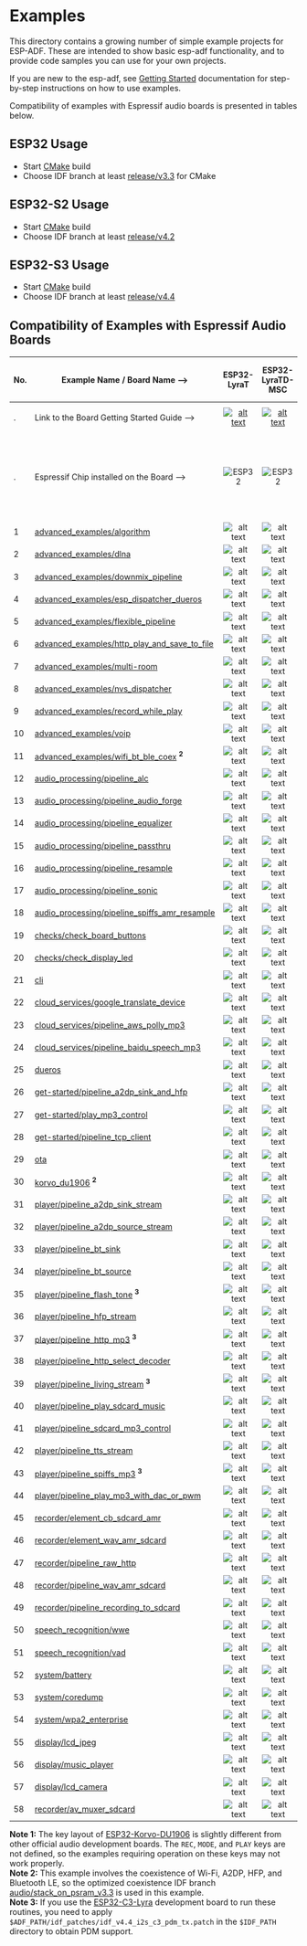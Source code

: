 # Examples

This directory contains a growing number of simple example projects for ESP-ADF. These are intended to show basic esp-adf functionality, and to provide code samples you can use for your own projects.

If you are new to the esp-adf, see [Getting Started](https://docs.espressif.com/projects/esp-adf/en/latest/get-started/index.html) documentation for step-by-step instructions on how to use examples.

Compatibility of examples with Espressif audio boards is presented in tables below.

[comment]: <> (Markdown table editing tool)
[comment]: <> (https://www.tablesgenerator.com/markdown_tables)

## ESP32 Usage

- Start [CMake](https://docs.espressif.com/projects/esp-idf/en/latest/esp32/api-guides/build-system.html) build
- Choose IDF branch at least [release/v3.3](https://github.com/espressif/esp-idf/tree/release/v3.3) for CMake

## ESP32-S2 Usage

- Start [CMake](https://docs.espressif.com/projects/esp-idf/en/latest/esp32s2/api-guides/build-system.html) build
- Choose IDF branch at least [release/v4.2](https://github.com/espressif/esp-idf/tree/release/v4.2)

## ESP32-S3 Usage

- Start [CMake](https://docs.espressif.com/projects/esp-idf/en/latest/esp32s3/api-guides/build-system.html) build
- Choose IDF branch at least [release/v4.4](https://github.com/espressif/esp-idf/tree/release/v4.4)

## Compatibility of Examples with Espressif Audio Boards

| No. | Example Name / Board Name -->                                                                  |                                                                                  ESP32-LyraT                                                                                 |                                                                                    ESP32-LyraTD-MSC                                                                                    |                                                                                    ESP32-LyraT-Mini                                                                                    |                          ESP32-Korvo-DU1906      <sup> **1** </sup>     |                        ESP32-S2-Kaluga-1 Kit                           |                        ESP32-S3-Korvo-2                           |                             ESP32-C3-Lyra                              |
|-----|------------------------------------------------------------------------------------------------|:----------------------------------------------------------------------------------------------------------------------------------------------------------------------------:|:--------------------------------------------------------------------------------------------------------------------------------------------------------------------------------------:|:--------------------------------------------------------------------------------------------------------------------------------------------------------------------------------------:|:---------------------------------------------------------------:|:----------------------------------------------------------------------:|:----------------------------------------------------------------------:|:----------------------------------------------------------------------:|
| .   | Link to the Board Getting Started Guide  -->                                                   | [![alt text](../docs/_static/esp32-lyrat-v4.3-side-small.jpg "ESP32-LyraT")](https://docs.espressif.com/projects/esp-adf/en/latest/get-started/get-started-esp32-lyrat.html) | [![alt text](../docs/_static/esp32-lyratd-msc-v2.2-small.jpg "ESP32-LyraTD-MSC")](https://docs.espressif.com/projects/esp-adf/en/latest/get-started/get-started-esp32-lyratd-msc.html) | [![alt text](../docs/_static/esp32-lyrat-mini-v1.2-small.jpg "ESP32-LyraT-Mini")](https://docs.espressif.com/projects/esp-adf/en/latest/get-started/get-started-esp32-lyrat-mini.html) |  [![alt text](../docs/_static/esp32-korvo-du1906-v1.1-small.jpg "ESP32-Korvo-DU1906")](https://docs.espressif.com/projects/esp-adf/en/latest/get-started/get-started-esp32-korvo-du1906.html) | [![alt text](../docs/_static/esp32-s2-kaluga-1-kit-small.png "ESP32-S2-Kaluga-1 Kit")](https://docs.espressif.com/projects/esp-idf/en/latest/esp32s2/hw-reference/esp32s2/user-guide-esp32-s2-kaluga-1-kit.html) | [![alt text](../docs/_static/esp32-s3-korvo-2-v3.0-small.png "ESP32-S3-Korvo-2")](https://docs.espressif.com/projects/esp-adf/en/latest/get-started/user-guide-esp32-s3-korvo-2.html) |  [![alt text](../docs/_static/esp32-c3-lyra-v2.0-small.png "ESP32-C3-Lyra")](https://docs.espressif.com/projects/esp-adf/en/latest/get-started/user-guide-esp32-c3-lyra.html) |
| .   | Espressif Chip installed on the Board -->                                                      |                                                        <img src="../docs/_static/ESP32.svg" height="85" alt="ESP32">                                                         |                                                             <img src="../docs/_static/ESP32.svg" height="85" alt="ESP32">                                                              |                                                             <img src="../docs/_static/ESP32.svg" height="85" alt="ESP32">                                                              | <img src="../docs/_static/ESP32.svg" height="85" alt="ESP32">   | <img src="../docs/_static/ESP32-S2.svg" height="100" alt="ESP32-S2">   |<img src="../docs/_static/ESP32-S3.svg" height="100" alt="ESP32-S3">   | <img src="../docs/_static/ESP32-C3.svg" height="145" alt="ESP32-C3">
|  1  | [advanced_examples/algorithm](advanced_examples/algorithm)                                               |                                                            ![alt text](../docs/_static/yes-icon.png "Compatible")                                                            |                                                                 ![alt text](../docs/_static/no-icon.png "Incompatible")                        |                                                                 ![alt text](../docs/_static/yes-icon.png "Compatible")                                                                 |      ![alt text](../docs/_static/no-icon.png "Incompatible")    |         ![alt text](../docs/_static/no-icon.png "Incompatible")       | ![alt text](../docs/_static/yes-icon.png "Compatible")  | ![alt text](../docs/_static/no-icon.png "Incompatible")       |
|  2  | [advanced_examples/dlna](advanced_examples/dlna)                                               |                                                            ![alt text](../docs/_static/yes-icon.png "Compatible")                                                            |                                                                 ![alt text](../docs/_static/yes-icon.png "Compatible")                                                                 |                                                                 ![alt text](../docs/_static/yes-icon.png "Compatible")                                                                 |      ![alt text](../docs/_static/yes-icon.png "Compatible")     |         ![alt text](../docs/_static/yes-icon.png "Compatible")         | ![alt text](../docs/_static/yes-icon.png "Compatible")  | ![alt text](../docs/_static/no-icon.png "Incompatible")       |
|  3  | [advanced_examples/downmix_pipeline](advanced_examples/downmix_pipeline)                       |                                                            ![alt text](../docs/_static/yes-icon.png "Compatible")                                                            |                                                                 ![alt text](../docs/_static/yes-icon.png "Compatible")                                                                 |                                                                 ![alt text](../docs/_static/yes-icon.png "Compatible")                                                                 |      ![alt text](../docs/_static/yes-icon.png "Compatible")     |         ![alt text](../docs/_static/no-icon.png "Incompatible")     | ![alt text](../docs/_static/yes-icon.png "Compatible")  | ![alt text](../docs/_static/no-icon.png "Incompatible")       |
|  4  | [advanced_examples/esp_dispatcher_dueros](advanced_examples/esp_dispatcher_dueros)             |                                                            ![alt text](../docs/_static/yes-icon.png "Compatible")                                                            |                                                                 ![alt text](../docs/_static/yes-icon.png "Compatible")                                                                 |                                                                 ![alt text](../docs/_static/yes-icon.png "Compatible")                                                                 |      ![alt text](../docs/_static/yes-icon.png "Compatible")     |         ![alt text](../docs/_static/no-icon.png "Incompatible")         | ![alt text](../docs/_static/yes-icon.png "Compatible")  | ![alt text](../docs/_static/no-icon.png "Incompatible")       |
|  5  | [advanced_examples/flexible_pipeline](advanced_examples/flexible_pipeline)                     |                                                            ![alt text](../docs/_static/yes-icon.png "Compatible")                                                            |                                                                 ![alt text](../docs/_static/yes-icon.png "Compatible")                                                                 |                                                                 ![alt text](../docs/_static/yes-icon.png "Compatible")                                                                 |      ![alt text](../docs/_static/yes-icon.png "Compatible")     |         ![alt text](../docs/_static/no-icon.png "Incompatible")        | ![alt text](../docs/_static/yes-icon.png "Compatible")  | ![alt text](../docs/_static/no-icon.png "Incompatible")       |
|  6  | [advanced_examples/http_play_and_save_to_file](advanced_examples/http_play_and_save_to_file)   |                                                            ![alt text](../docs/_static/yes-icon.png "Compatible")                                                            |                                                                 ![alt text](../docs/_static/yes-icon.png "Compatible")                                                                 |                                                                 ![alt text](../docs/_static/yes-icon.png "Compatible")                                                                 |      ![alt text](../docs/_static/yes-icon.png "Compatible")     |         ![alt text](../docs/_static/no-icon.png "Incompatible")        | ![alt text](../docs/_static/yes-icon.png "Compatible")  | ![alt text](../docs/_static/no-icon.png "Incompatible")       |
| 7  | [advanced_examples/multi-room](advanced_examples/multi-room)                                |                                                            ![alt text](../docs/_static/yes-icon.png "Compatible")                                                            |                                                                 ![alt text](../docs/_static/yes-icon.png "Compatible")                                                                 |                                                                 ![alt text](../docs/_static/yes-icon.png "Compatible")                                                                 |      ![alt text](../docs/_static/yes-icon.png "Compatible")     |         ![alt text](../docs/_static/yes-icon.png "Compatible")         | ![alt text](../docs/_static/yes-icon.png "Compatible")  | ![alt text](../docs/_static/no-icon.png "Incompatible")       |
| 8  | [advanced_examples/nvs_dispatcher](advanced_examples/nvs_dispatcher)                                |                                                            ![alt text](../docs/_static/yes-icon.png "Compatible")                                                            |                                                                 ![alt text](../docs/_static/yes-icon.png "Compatible")                                                                 |                                                                 ![alt text](../docs/_static/yes-icon.png "Compatible")                                                                 |      ![alt text](../docs/_static/yes-icon.png "Compatible")     |         ![alt text](../docs/_static/yes-icon.png "Compatible")         | ![alt text](../docs/_static/yes-icon.png "Compatible")  | ![alt text](../docs/_static/no-icon.png "Incompatible")       |
|  9  | [advanced_examples/record_while_play](advanced_examples/record_while_play)                     |                                                            ![alt text](../docs/_static/yes-icon.png "Compatible")                                                            |                                                                 ![alt text](../docs/_static/yes-icon.png "Compatible")                                                                 |                                                                 ![alt text](../docs/_static/yes-icon.png "Compatible")                                                                 |      ![alt text](../docs/_static/yes-icon.png "Compatible")     |         ![alt text](../docs/_static/no-icon.png "Incompatible")        | ![alt text](../docs/_static/yes-icon.png "Compatible")  | ![alt text](../docs/_static/no-icon.png "Incompatible")       |
|  10  | [advanced_examples/voip](advanced_examples/voip)                                               |                                                            ![alt text](../docs/_static/yes-icon.png "Compatible")                                                            |                                                                 ![alt text](../docs/_static/yes-icon.png "Compatible")                                                                 |                                                                 ![alt text](../docs/_static/yes-icon.png "Compatible")                                                                 |      ![alt text](../docs/_static/yes-icon.png "Compatible")     |         ![alt text](../docs/_static/no-icon.png "Incompatible")         | ![alt text](../docs/_static/yes-icon.png "Compatible")  | ![alt text](../docs/_static/no-icon.png "Incompatible")       |
| 11  | [advanced_examples/wifi_bt_ble_coex](advanced_examples/wifi_bt_ble_coex)   <sup> **2** </sup>   |                                                            ![alt text](../docs/_static/yes-icon.png "Compatible")                                                            |                                                                 ![alt text](../docs/_static/yes-icon.png "Compatible")                                                                 |                                                                 ![alt text](../docs/_static/yes-icon.png "Compatible")                                                                 |      ![alt text](../docs/_static/yes-icon.png "Compatible")     |         ![alt text](../docs/_static/no-icon.png "Incompatible")        | ![alt text](../docs/_static/no-icon.png "Incompatible") | ![alt text](../docs/_static/no-icon.png "Incompatible")       |
|  12  | [audio_processing/pipeline_alc](audio_processing/pipeline_alc)                                 |                                                            ![alt text](../docs/_static/yes-icon.png "Compatible")                                                            |                                                                 ![alt text](../docs/_static/yes-icon.png "Compatible")                                                                 |                                                                 ![alt text](../docs/_static/yes-icon.png "Compatible")                                                                 |      ![alt text](../docs/_static/yes-icon.png "Compatible")     |         ![alt text](../docs/_static/no-icon.png "Incompatible")        | ![alt text](../docs/_static/yes-icon.png "Compatible")  | ![alt text](../docs/_static/no-icon.png "Incompatible")       |
|  13  | [audio_processing/pipeline_audio_forge](audio_processing/pipeline_audio_forge)                                 |                                                            ![alt text](../docs/_static/yes-icon.png "Compatible")                                                            |                                                                 ![alt text](../docs/_static/yes-icon.png "Compatible")                                                                 |                                                                 ![alt text](../docs/_static/yes-icon.png "Compatible")                                                                 |      ![alt text](../docs/_static/yes-icon.png "Compatible")     |         ![alt text](../docs/_static/no-icon.png "Incompatible")        | ![alt text](../docs/_static/yes-icon.png "Compatible")  | ![alt text](../docs/_static/no-icon.png "Incompatible")       |
|  14  | [audio_processing/pipeline_equalizer](audio_processing/pipeline_equalizer)                     |                                                            ![alt text](../docs/_static/yes-icon.png "Compatible")                                                            |                                                                 ![alt text](../docs/_static/yes-icon.png "Compatible")                                                                 |                                                                 ![alt text](../docs/_static/yes-icon.png "Compatible")                                                                 |      ![alt text](../docs/_static/yes-icon.png "Compatible")     |         ![alt text](../docs/_static/no-icon.png "Incompatible")        | ![alt text](../docs/_static/yes-icon.png "Compatible")  | ![alt text](../docs/_static/no-icon.png "Incompatible")       |
|  15 | [audio_processing/pipeline_passthru](audio_processing/pipeline_passthru)                       |      ![alt text](../docs/_static/yes-icon.png "Compatible")       |          ![alt text](../docs/_static/no-icon.png "Incompatible")              |                                                                ![alt text](../docs/_static/no-icon.png "Not Compatible")            |      ![alt text](../docs/_static/no-icon.png "Incompatible")         |         ![alt text](../docs/_static/no-icon.png "Incompatible")             | ![alt text](../docs/_static/no-icon.png "Incompatible")      | ![alt text](../docs/_static/no-icon.png "Incompatible")       |
| 16  | [audio_processing/pipeline_resample](audio_processing/pipeline_resample)                       |                                                            ![alt text](../docs/_static/yes-icon.png "Compatible")                                                            |                                                                 ![alt text](../docs/_static/yes-icon.png "Compatible")                                                                 |                                                                 ![alt text](../docs/_static/yes-icon.png "Compatible")                                                                 |      ![alt text](../docs/_static/yes-icon.png "Compatible")     |         ![alt text](../docs/_static/no-icon.png "Incompatible")          | ![alt text](../docs/_static/yes-icon.png "Compatible")  | ![alt text](../docs/_static/no-icon.png "Incompatible")       |
| 17  | [audio_processing/pipeline_sonic](audio_processing/pipeline_sonic)                             |                                                            ![alt text](../docs/_static/yes-icon.png "Compatible")                                                            |                                                                 ![alt text](../docs/_static/yes-icon.png "Compatible")                                                                 |                                                                 ![alt text](../docs/_static/yes-icon.png "Compatible")                                                                 |      ![alt text](../docs/_static/yes-icon.png "Compatible")     |         ![alt text](../docs/_static/no-icon.png "Incompatible")          | ![alt text](../docs/_static/yes-icon.png "Compatible")  | ![alt text](../docs/_static/no-icon.png "Incompatible")       |
| 18  | [audio_processing/pipeline_spiffs_amr_resample](audio_processing/pipeline_spiffs_amr_resample) |                                                            ![alt text](../docs/_static/yes-icon.png "Compatible")                                                            |                                                                 ![alt text](../docs/_static/yes-icon.png "Compatible")                                                                 |                                                                 ![alt text](../docs/_static/yes-icon.png "Compatible")                                                                 |      ![alt text](../docs/_static/yes-icon.png "Compatible")     |         ![alt text](../docs/_static/yes-icon.png "Compatible")         | ![alt text](../docs/_static/yes-icon.png "Compatible")  | ![alt text](../docs/_static/no-icon.png "Incompatible")       |
| 19  | [checks/check_board_buttons](checks/check_board_buttons)                                     |                                                           ![alt text](../docs/_static/yes-icon.png "Compatible")                                                          |                                                                 ![alt text](../docs/_static/yes-icon.png "Compatible")                                                                 |                                                                ![alt text](../docs/_static/yes-icon.png "Compatible")                                                               |    ![alt text](../docs/_static/yes-icon.png "Compatible")    |        ![alt text](../docs/_static/yes-icon.png "Compatible")       | ![alt text](../docs/_static/yes-icon.png "Compatible")  | ![alt text](../docs/_static/yes-icon.png "Compatible")       |
| 20  | [checks/check_display_led](checks/check_display_led)                                                 |                                                           ![alt text](../docs/_static/yes-icon.png "Compatible")                                                          |                                                                 ![alt text](../docs/_static/yes-icon.png "Compatible")                                                                 |                                                                ![alt text](../docs/_static/yes-icon.png "Compatible")                                                               |    ![alt text](../docs/_static/yes-icon.png "Compatible")    |        ![alt text](../docs/_static/yes-icon.png "Compatible")       | ![alt text](../docs/_static/yes-icon.png "Compatible")  | ![alt text](../docs/_static/yes-icon.png "Compatible")       |
| 21  | [cli](cli)                                                                                     |                                                            ![alt text](../docs/_static/yes-icon.png "Compatible")                                                            |                                                                 ![alt text](../docs/_static/yes-icon.png "Compatible")                                                                 |                                                                 ![alt text](../docs/_static/yes-icon.png "Compatible")                                                                 |      ![alt text](../docs/_static/yes-icon.png "Compatible")     |         ![alt text](../docs/_static/yes-icon.png "Compatible")         | ![alt text](../docs/_static/yes-icon.png "Compatible")  | ![alt text](../docs/_static/no-icon.png "Incompatible")       |
| 22  | [cloud_services/google_translate_device](cloud_services/google_translate_device)               |                                                            ![alt text](../docs/_static/yes-icon.png "Compatible")                                                            |                                                                ![alt text](../docs/_static/yes-icon.png "Compatible")                                                               |                                                                 ![alt text](../docs/_static/yes-icon.png "Compatible")                                                                 |      ![alt text](../docs/_static/yes-icon.png "Compatible")     |         ![alt text](../docs/_static/yes-icon.png "Compatible")         | ![alt text](../docs/_static/yes-icon.png "Compatible")  | ![alt text](../docs/_static/no-icon.png "Incompatible")       |
| 23  | [cloud_services/pipeline_aws_polly_mp3](cloud_services/pipeline_aws_polly_mp3)                 |                                                            ![alt text](../docs/_static/yes-icon.png "Compatible")                                                            |                                                                 ![alt text](../docs/_static/yes-icon.png "Compatible")                                                                 |                                                                 ![alt text](../docs/_static/yes-icon.png "Compatible")                                                                 |      ![alt text](../docs/_static/yes-icon.png "Compatible")     |         ![alt text](../docs/_static/yes-icon.png "Compatible")         | ![alt text](../docs/_static/yes-icon.png "Compatible")  | ![alt text](../docs/_static/no-icon.png "Incompatible")       |
| 24  | [cloud_services/pipeline_baidu_speech_mp3](cloud_services/pipeline_baidu_speech_mp3)           |                                                            ![alt text](../docs/_static/yes-icon.png "Compatible")                                                            |                                                                 ![alt text](../docs/_static/yes-icon.png "Compatible")                                                                 |                                                                 ![alt text](../docs/_static/yes-icon.png "Compatible")                                                                 |      ![alt text](../docs/_static/yes-icon.png "Compatible")     |         ![alt text](../docs/_static/yes-icon.png "Compatible")         | ![alt text](../docs/_static/yes-icon.png "Compatible")  | ![alt text](../docs/_static/no-icon.png "Incompatible")       |
| 25  | [dueros](dueros)                                                                               |                                                            ![alt text](../docs/_static/yes-icon.png "Compatible")                                                            |                                                                 ![alt text](../docs/_static/yes-icon.png "Compatible")                                                                 |                                                                 ![alt text](../docs/_static/yes-icon.png "Compatible")                                                                 |      ![alt text](../docs/_static/yes-icon.png "Compatible")     |         ![alt text](../docs/_static/no-icon.png "Incompatible")         | ![alt text](../docs/_static/yes-icon.png "Compatible")  | ![alt text](../docs/_static/no-icon.png "Incompatible")       |
| 26  | [get-started/pipeline_a2dp_sink_and_hfp](get-started/pipeline_a2dp_sink_and_hfp)               |                                                            ![alt text](../docs/_static/yes-icon.png "Compatible")                                                            |                                                                 ![alt text](../docs/_static/yes-icon.png "Compatible")                                                                 |                                                                 ![alt text](../docs/_static/yes-icon.png "Compatible")                                                                 |      ![alt text](../docs/_static/yes-icon.png "Compatible")     |         ![alt text](../docs/_static/no-icon.png "Incompatible")        | ![alt text](../docs/_static/no-icon.png "Incompatible") | ![alt text](../docs/_static/no-icon.png "Incompatible")       |
| 27  | [get-started/play_mp3_control](get-started/play_mp3_control)                                   |                                                            ![alt text](../docs/_static/yes-icon.png "Compatible")                                                            |                                                                 ![alt text](../docs/_static/yes-icon.png "Compatible")                                                                 |                                                                 ![alt text](../docs/_static/yes-icon.png "Compatible")                                                                 |      ![alt text](../docs/_static/yes-icon.png "Compatible")     |         ![alt text](../docs/_static/yes-icon.png "Compatible")         | ![alt text](../docs/_static/yes-icon.png "Compatible")  | ![alt text](../docs/_static/no-icon.png "Incompatible")       |
| 28  | [get-started/pipeline_tcp_client](get-started/pipeline_tcp_client)                                       |                                                            ![alt text](../docs/_static/yes-icon.png "Compatible")                                                            |                                                                 ![alt text](../docs/_static/yes-icon.png "Compatible")                                                                 |                                                                 ![alt text](../docs/_static/yes-icon.png "Compatible")                                                                 |      ![alt text](../docs/_static/yes-icon.png "Compatible")     |         ![alt text](../docs/_static/yes-icon.png "Compatible")         | ![alt text](../docs/_static/yes-icon.png "Compatible")  | ![alt text](../docs/_static/no-icon.png "Incompatible")       |
| 29  | [ota](ota)                           |                                                            ![alt text](../docs/_static/yes-icon.png "Compatible")                                                            |                                                                 ![alt text](../docs/_static/yes-icon.png "Compatible")                                                                 |                                                                 ![alt text](../docs/_static/yes-icon.png "Compatible")                                                                 |      ![alt text](../docs/_static/yes-icon.png "Compatible")     |   ![alt text](../docs/_static/yes-icon.png "Compatible")  | ![alt text](../docs/_static/yes-icon.png "Compatible")  | ![alt text](../docs/_static/no-icon.png "Incompatible")       |
| 30  | [korvo_du1906](korvo_du1906)     <sup> **2** </sup>   |             ![alt text](../docs/_static/no-icon.png "Incompatible")                                                             |            ![alt text](../docs/_static/no-icon.png "Incompatible")                                                          |                     ![alt text](../docs/_static/no-icon.png "Incompatible")                  |      ![alt text](../docs/_static/yes-icon.png "Compatible")     |         ![alt text](../docs/_static/no-icon.png "Incompatible")         | ![alt text](../docs/_static/no-icon.png "Incompatible")  | ![alt text](../docs/_static/no-icon.png "Incompatible")       |
| 31  | [player/pipeline_a2dp_sink_stream](player/pipeline_a2dp_sink_stream)                                         |                                                            ![alt text](../docs/_static/yes-icon.png "Compatible")                                                            |                                                                 ![alt text](../docs/_static/yes-icon.png "Compatible")                                                                 |                                                                 ![alt text](../docs/_static/yes-icon.png "Compatible")                                                                 |      ![alt text](../docs/_static/yes-icon.png "Compatible")     |         ![alt text](../docs/_static/no-icon.png "Incompatible")        | ![alt text](../docs/_static/no-icon.png "Incompatible") | ![alt text](../docs/_static/no-icon.png "Incompatible")       |
| 32  | [player/pipeline_a2dp_source_stream](player/pipeline_a2dp_source_stream)                                         |                                                            ![alt text](../docs/_static/yes-icon.png "Compatible")                                                            |                                                                 ![alt text](../docs/_static/yes-icon.png "Compatible")                                                                 |                                                                 ![alt text](../docs/_static/yes-icon.png "Compatible")                                                                 |      ![alt text](../docs/_static/yes-icon.png "Compatible")     |         ![alt text](../docs/_static/no-icon.png "Incompatible")          | ![alt text](../docs/_static/no-icon.png "Incompatible")   | ![alt text](../docs/_static/no-icon.png "Incompatible")       |
| 33  | [player/pipeline_bt_sink](player/pipeline_bt_sink)                                             |                                                            ![alt text](../docs/_static/yes-icon.png "Compatible")                                                            |                                                                 ![alt text](../docs/_static/yes-icon.png "Compatible")                                                                 |                                                                 ![alt text](../docs/_static/yes-icon.png "Compatible")                                                                 |      ![alt text](../docs/_static/yes-icon.png "Compatible")     |         ![alt text](../docs/_static/no-icon.png "Incompatible")        | ![alt text](../docs/_static/no-icon.png "Incompatible") | ![alt text](../docs/_static/no-icon.png "Incompatible")       |
| 34  | [player/pipeline_bt_source](player/pipeline_bt_source)                                         |                                                            ![alt text](../docs/_static/yes-icon.png "Compatible")                                                            |                                                                 ![alt text](../docs/_static/yes-icon.png "Compatible")                                                                 |                                                                 ![alt text](../docs/_static/yes-icon.png "Compatible")                                                                 |      ![alt text](../docs/_static/yes-icon.png "Compatible")     |         ![alt text](../docs/_static/no-icon.png "Incompatible")        | ![alt text](../docs/_static/no-icon.png "Incompatible") | ![alt text](../docs/_static/no-icon.png "Incompatible")       |
| 35  | [player/pipeline_flash_tone](player/pipeline_flash_tone)     <sup> **3** </sup>      |                                                            ![alt text](../docs/_static/yes-icon.png "Compatible")                                                            |                                                                 ![alt text](../docs/_static/yes-icon.png "Compatible")                                                                 |                                                                 ![alt text](../docs/_static/yes-icon.png "Compatible")                                                                 |      ![alt text](../docs/_static/yes-icon.png "Compatible")     |         ![alt text](../docs/_static/yes-icon.png "Compatible")         | ![alt text](../docs/_static/yes-icon.png "Compatible")  | ![alt text](../docs/_static/yes-icon.png "Compatible")  |
| 36  | [player/pipeline_hfp_stream](player/pipeline_hfp_stream)                                         |                                                            ![alt text](../docs/_static/yes-icon.png "Compatible")                                                            |                                                                 ![alt text](../docs/_static/yes-icon.png "Compatible")                                                                 |                                                                 ![alt text](../docs/_static/yes-icon.png "Compatible")                                                                 |      ![alt text](../docs/_static/yes-icon.png "Compatible")     |         ![alt text](../docs/_static/no-icon.png "Incompatible")        | ![alt text](../docs/_static/no-icon.png "Incompatible") | ![alt text](../docs/_static/no-icon.png "Incompatible")       |
| 37  | [player/pipeline_http_mp3](player/pipeline_http_mp3)     <sup> **3** </sup>      |                                                            ![alt text](../docs/_static/yes-icon.png "Compatible")                                                            |                                                                 ![alt text](../docs/_static/yes-icon.png "Compatible")                                                                 |                                                                 ![alt text](../docs/_static/yes-icon.png "Compatible")                                                                 |      ![alt text](../docs/_static/yes-icon.png "Compatible")     |         ![alt text](../docs/_static/yes-icon.png "Compatible")         | ![alt text](../docs/_static/yes-icon.png "Compatible")  | ![alt text](../docs/_static/yes-icon.png "Compatible")  |
| 38  | [player/pipeline_http_select_decoder](player/pipeline_http_select_decoder)                     |                                                            ![alt text](../docs/_static/yes-icon.png "Compatible")                                                            |                                                                 ![alt text](../docs/_static/yes-icon.png "Compatible")                                                                 |                                                                 ![alt text](../docs/_static/yes-icon.png "Compatible")                                                                 |      ![alt text](../docs/_static/yes-icon.png "Compatible")     |         ![alt text](../docs/_static/yes-icon.png "Compatible")         | ![alt text](../docs/_static/yes-icon.png "Compatible")  | ![alt text](../docs/_static/no-icon.png "Incompatible")       |
| 39  | [player/pipeline_living_stream](player/pipeline_living_stream)     <sup> **3** </sup>      |                                                            ![alt text](../docs/_static/yes-icon.png "Compatible")                                                            |                                                                 ![alt text](../docs/_static/yes-icon.png "Compatible")                                                                 |                                                                 ![alt text](../docs/_static/yes-icon.png "Compatible")                                                                 |      ![alt text](../docs/_static/yes-icon.png "Compatible")     |         ![alt text](../docs/_static/yes-icon.png "Compatible")         | ![alt text](../docs/_static/yes-icon.png "Compatible")  | ![alt text](../docs/_static/yes-icon.png "Compatible")       |
| 40  | [player/pipeline_play_sdcard_music](player/pipeline_play_sdcard_music)                                       |                                                            ![alt text](../docs/_static/yes-icon.png "Compatible")                                                            |                                                                 ![alt text](../docs/_static/yes-icon.png "Compatible")                                                                 |                                                                 ![alt text](../docs/_static/yes-icon.png "Compatible")                                                                 |      ![alt text](../docs/_static/yes-icon.png "Compatible")     |         ![alt text](../docs/_static/no-icon.png "Incompatible")        | ![alt text](../docs/_static/yes-icon.png "Compatible")  | ![alt text](../docs/_static/no-icon.png "Incompatible")       |
| 41  | [player/pipeline_sdcard_mp3_control](player/pipeline_sdcard_mp3_control)                       |                                                            ![alt text](../docs/_static/yes-icon.png "Compatible")                                                            |                                                                 ![alt text](../docs/_static/yes-icon.png "Compatible")                                                                 |                                                                 ![alt text](../docs/_static/yes-icon.png "Compatible")                                                                 |      ![alt text](../docs/_static/yes-icon.png "Compatible")     |         ![alt text](../docs/_static/no-icon.png "Incompatible")        | ![alt text](../docs/_static/yes-icon.png "Compatible")  | ![alt text](../docs/_static/no-icon.png "Incompatible")       |
| 42  | [player/pipeline_tts_stream](player/pipeline_tts_stream)                                       |                                                            ![alt text](../docs/_static/yes-icon.png "Compatible")                                                            |                                                                 ![alt text](../docs/_static/yes-icon.png "Compatible")                                                                 |                                                                 ![alt text](../docs/_static/yes-icon.png "Compatible")                                                                 |      ![alt text](../docs/_static/yes-icon.png "Compatible")     |         ![alt text](../docs/_static/no-icon.png "Incompatible")        | ![alt text](../docs/_static/yes-icon.png "Compatible")  | ![alt text](../docs/_static/no-icon.png "Incompatible")       |
| 43  | [player/pipeline_spiffs_mp3](player/pipeline_spiffs_mp3)     <sup> **3** </sup>      |                                                            ![alt text](../docs/_static/yes-icon.png "Compatible")                                                            |                                                                 ![alt text](../docs/_static/yes-icon.png "Compatible")                                                                 |                                                                 ![alt text](../docs/_static/yes-icon.png "Compatible")                                                                 |      ![alt text](../docs/_static/yes-icon.png "Compatible")     |         ![alt text](../docs/_static/yes-icon.png "Compatible")         | ![alt text](../docs/_static/yes-icon.png "Compatible")  | ![alt text](../docs/_static/yes-icon.png "Compatible")       |
| 44  | [player/pipeline_play_mp3_with_dac_or_pwm](player/pipeline_play_mp3_with_dac_or_pwm)                                       |                                                            ![alt text](../docs/_static/no-icon.png "Incompatible")                   |                                                                 ![alt text](../docs/_static/no-icon.png "Incompatible")             |                  ![alt text](../docs/_static/no-icon.png "Incompatible")              |      ![alt text](../docs/_static/no-icon.png "Incompatible")       |         ![alt text](../docs/_static/no-icon.png "Incompatible")           | ![alt text](../docs/_static/no-icon.png "Incompatible")    | ![alt text](../docs/_static/no-icon.png "Incompatible")       |
| 45  | [recorder/element_cb_sdcard_amr](recorder/element_cb_sdcard_amr)                               |                                                            ![alt text](../docs/_static/yes-icon.png "Compatible")                                                            |                                                                 ![alt text](../docs/_static/yes-icon.png "Compatible")                                                                 |                                                                 ![alt text](../docs/_static/yes-icon.png "Compatible")                                                                 |      ![alt text](../docs/_static/yes-icon.png "Compatible")     |         ![alt text](../docs/_static/no-icon.png "Incompatible")         | ![alt text](../docs/_static/yes-icon.png "Compatible")  | ![alt text](../docs/_static/no-icon.png "Incompatible")       |
| 46  | [recorder/element_wav_amr_sdcard](recorder/element_wav_amr_sdcard)                               |                                                            ![alt text](../docs/_static/yes-icon.png "Compatible")                                                            |                                                                 ![alt text](../docs/_static/yes-icon.png "Compatible")                                                                 |                                                                 ![alt text](../docs/_static/yes-icon.png "Compatible")                                                                 |      ![alt text](../docs/_static/yes-icon.png "Compatible")     |         ![alt text](../docs/_static/no-icon.png "Incompatible")         | ![alt text](../docs/_static/yes-icon.png "Compatible")  | ![alt text](../docs/_static/no-icon.png "Incompatible")       |
| 47  | [recorder/pipeline_raw_http](recorder/pipeline_raw_http)                                       |                                                            ![alt text](../docs/_static/yes-icon.png "Compatible")                                                            |                                                                 ![alt text](../docs/_static/yes-icon.png "Compatible")                                                                 |                                                                 ![alt text](../docs/_static/yes-icon.png "Compatible")                                                                 |      ![alt text](../docs/_static/yes-icon.png "Compatible")     |         ![alt text](../docs/_static/yes-icon.png "Compatible")         | ![alt text](../docs/_static/yes-icon.png "Compatible")  | ![alt text](../docs/_static/no-icon.png "Incompatible")       |
| 48  | [recorder/pipeline_wav_amr_sdcard](recorder/pipeline_wav_amr_sdcard)                                   |                                                            ![alt text](../docs/_static/yes-icon.png "Compatible")                                                            |                                                                 ![alt text](../docs/_static/yes-icon.png "Compatible")                                                                 |                                                                 ![alt text](../docs/_static/yes-icon.png "Compatible")                                                                 |      ![alt text](../docs/_static/yes-icon.png "Compatible")     |         ![alt text](../docs/_static/no-icon.png "Incompatible")         | ![alt text](../docs/_static/yes-icon.png "Compatible")  | ![alt text](../docs/_static/no-icon.png "Incompatible")       |
| 49  | [recorder/pipeline_recording_to_sdcard](recorder/pipeline_recording_to_sdcard)                                   |                                                            ![alt text](../docs/_static/yes-icon.png "Compatible")                                                            |                                                                 ![alt text](../docs/_static/yes-icon.png "Compatible")                                                                 |                                                                 ![alt text](../docs/_static/yes-icon.png "Compatible")                                                                 |      ![alt text](../docs/_static/no-icon.png "Incompatible")       |         ![alt text](../docs/_static/no-icon.png "Incompatible")         | ![alt text](../docs/_static/yes-icon.png "Compatible")  | ![alt text](../docs/_static/no-icon.png "Incompatible")       |
| 50  | [speech_recognition/wwe](speech_recognition/wwe)                                               |                                                            ![alt text](../docs/_static/yes-icon.png "Compatible")                                                            |                                                                 ![alt text](../docs/_static/yes-icon.png "Compatible")                                                                 |                                                                 ![alt text](../docs/_static/yes-icon.png "Compatible")                                                                 | ![alt text](../docs/_static/no-icon.png "Incompatible")       |         ![alt text](../docs/_static/no-icon.png "Incompatible")          | ![alt text](../docs/_static/yes-icon.png "Compatible") | ![alt text](../docs/_static/no-icon.png "Incompatible")       |
| 51  | [speech_recognition/vad](speech_recognition/vad)                                               |                                                            ![alt text](../docs/_static/yes-icon.png "Compatible")                                                            |                                                                 ![alt text](../docs/_static/yes-icon.png "Compatible")                                                                 |                                                                 ![alt text](../docs/_static/yes-icon.png "Compatible")                                                                 |      ![alt text](../docs/_static/yes-icon.png "Compatible")     |         ![alt text](../docs/_static/no-icon.png "Incompatible")          | ![alt text](../docs/_static/yes-icon.png "Compatible")  | ![alt text](../docs/_static/no-icon.png "Incompatible")       |
| 52  | [system/battery](system/battery)                           |                                                            ![alt text](../docs/_static/no-icon.png "Incompatible")                 |     ![alt text](../docs/_static/no-icon.png "Incompatible")             |                                                                 ![alt text](../docs/_static/no-icon.png "Incompatible")              |      ![alt text](../docs/_static/yes-icon.png "Compatible")     |         ![alt text](../docs/_static/no-icon.png "Incompatible")           | ![alt text](../docs/_static/no-icon.png "Incompatible")    | ![alt text](../docs/_static/no-icon.png "Incompatible")       |
| 53  | [system/coredump](system/coredump)                           |                                                            ![alt text](../docs/_static/yes-icon.png "Compatible")                                                            |                                                                 ![alt text](../docs/_static/yes-icon.png "Compatible")                                                                 |                                                                 ![alt text](../docs/_static/yes-icon.png "Compatible")                                                                 |      ![alt text](../docs/_static/yes-icon.png "Compatible")     |         ![alt text](../docs/_static/yes-icon.png "Compatible")         | ![alt text](../docs/_static/yes-icon.png "Compatible")  | ![alt text](../docs/_static/no-icon.png "Incompatible")       |
| 54  | [system/wpa2_enterprise](system/wpa2_enterprise)                           |                                                            ![alt text](../docs/_static/yes-icon.png "Compatible")                                                            |                                                                 ![alt text](../docs/_static/yes-icon.png "Compatible")                                                                 |                                                                 ![alt text](../docs/_static/yes-icon.png "Compatible")                                                                 |      ![alt text](../docs/_static/yes-icon.png "Compatible")     |         ![alt text](../docs/_static/yes-icon.png "Compatible")         | ![alt text](../docs/_static/yes-icon.png "Compatible")  | ![alt text](../docs/_static/no-icon.png "Incompatible")       |
| 55  | [display/lcd_jpeg](display/lcd_jpeg)                           |            ![alt text](../docs/_static/no-icon.png "Incompatible")                   |          ![alt text](../docs/_static/no-icon.png "Incompatible")             |               ![alt text](../docs/_static/no-icon.png "Incompatible")            |      ![alt text](../docs/_static/no-icon.png "Incompatible")     |         ![alt text](../docs/_static/no-icon.png "Incompatible")  |         ![alt text](../docs/_static/yes-icon.png "Compatible")         | ![alt text](../docs/_static/no-icon.png "Incompatible")       |
| 56  | [display/music_player](display/music_player)        |          ![alt text](../docs/_static/no-icon.png "Incompatible")         |             ![alt text](../docs/_static/no-icon.png "Incompatible")            |        ![alt text](../docs/_static/no-icon.png "Incompatible")            |      ![alt text](../docs/_static/no-icon.png "Incompatible")      |         ![alt text](../docs/_static/no-icon.png "Incompatible")   |         ![alt text](../docs/_static/yes-icon.png "Compatible")         | ![alt text](../docs/_static/no-icon.png "Incompatible")       |
| 57  | [display/lcd_camera](display/lcd_camera)        |          ![alt text](../docs/_static/no-icon.png "Incompatible")         |             ![alt text](../docs/_static/no-icon.png "Incompatible")            |        ![alt text](../docs/_static/no-icon.png "Incompatible")            |      ![alt text](../docs/_static/no-icon.png "Incompatible")      |         ![alt text](../docs/_static/no-icon.png "Incompatible")   |         ![alt text](../docs/_static/yes-icon.png "Compatible")         | ![alt text](../docs/_static/no-icon.png "Incompatible")       |
| 58  | [recorder/av_muxer_sdcard](recorder/av_muxer_sdcard)        |          ![alt text](../docs/_static/no-icon.png "Incompatible")         |             ![alt text](../docs/_static/no-icon.png "Incompatible")            |        ![alt text](../docs/_static/no-icon.png "Incompatible")            |      ![alt text](../docs/_static/no-icon.png "Incompatible")      |         ![alt text](../docs/_static/no-icon.png "Incompatible")   |         ![alt text](../docs/_static/yes-icon.png "Compatible")         | ![alt text](../docs/_static/no-icon.png "Incompatible")       |


**Note 1:** The key layout of [ESP32-Korvo-DU1906](https://docs.espressif.com/projects/esp-adf/en/latest/design-guide/dev-boards/get-started-esp32-korvo-du1906.html) is slightly different from other official audio development boards. The `REC`, `MODE`, and `PLAY` keys are not defined, so the examples requiring operation on these keys may not work properly.  <br />
**Note 2:** This example involves the coexistence of Wi-Fi, A2DP, HFP, and Bluetooth LE, so the optimized coexistence IDF branch [audio/stack_on_psram_v3.3](https://github.com/espressif/esp-idf/tree/audio/stack_on_psram_v3.3) is used in this example.<br />
**Note 3:** If you use the [ESP32-C3-Lyra](https://docs.espressif.com/projects/esp-adf/en/latest/get-started/user-guide-esp32-c3-lyra.html) development board to run these routines, you need to apply `$ADF_PATH/idf_patches/idf_v4.4_i2s_c3_pdm_tx.patch` in the `$IDF_PATH` directory to obtain PDM support.